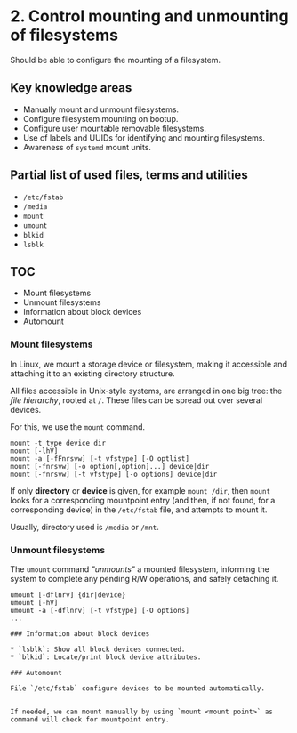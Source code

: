 # 2. Control mounting and unmounting of filesystems

Should be able to configure the mounting of a filesystem.

## Key knowledge areas

* Manually mount and unmount filesystems.
* Configure filesystem mounting on bootup.
* Configure user mountable removable filesystems.
* Use of labels and UUIDs for identifying and mounting filesystems.
* Awareness of `systemd` mount units.


## Partial list of used files, terms and utilities

* `/etc/fstab`
* `/media`
* `mount`
* `umount`
* `blkid`
* `lsblk`

## TOC

* Mount filesystems
* Unmount filesystems
* Information about block devices
* Automount

### Mount filesystems

In Linux, we mount a storage device or filesystem, making it accessible and attaching it to an existing directory structure.

All files accessible in Unix-style systems, are arranged in one big tree: the _file hierarchy_, rooted at `/`. These files can be spread out over several devices.

For this, we use the `mount` command.

```
mount -t type device dir
mount [-lhV]
mount -a [-fFnrsvw] [-t vfstype] [-O optlist]
mount [-fnrsvw] [-o option[,option]...] device|dir
mount [-fnrsvw] [-t vfstype] [-o options] device|dir
```

If only __directory__ or __device__ is given, for example `mount /dir`, then `mount` looks for a corresponding mountpoint entry (and then, if not found, for a corresponding device) in the `/etc/fstab` file, and attempts to mount it.

Usually, directory used is `/media` or `/mnt`.

### Unmount filesystems

The `umount` command _"unmounts"_ a mounted filesystem, informing the system to complete any pending R/W operations, and safely detaching it.

```
umount [-dflnrv] {dir|device}
umount [-hV]
umount -a [-dflnrv] [-t vfstype] [-O options]
...

### Information about block devices

* `lsblk`: Show all block devices connected.
* `blkid`: Locate/print block device attributes.

### Automount

File `/etc/fstab` configure devices to be mounted automatically.

```
<file system> <mount point> <type> <options> <dump> <pass>
```

If needed, we can mount manually by using `mount <mount point>` as command will check for mountpoint entry.
